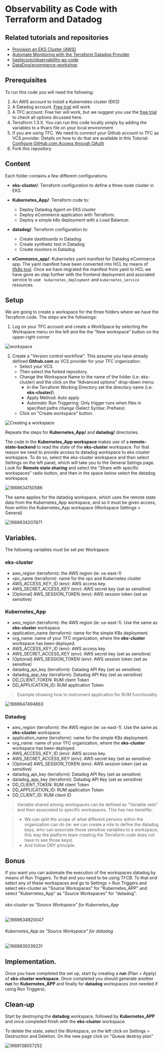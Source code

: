# Observability as Code with Terraform and Datadog

## Related tutorials and repositories

* [Provision an EKS Cluster (AWS)](https://developer.hashicorp.com/terraform/tutorials/kubernetes/eks)
* [Automate Monitoring with the Terraform Datadog Provider](https://developer.hashicorp.com/terraform/tutorials/applications/datadog-provider)
* [hashicorp/observability-as-code
  ](https://github.com/hashicorp/observability-as-code)
* [DataDog/ecommerce-workshop](https://github.com/DataDog/ecommerce-workshop/tree/main/deploy/generic-k8s/ecommerce-app)

## Prerequisites

To run this code you will need the following:

1. An AWS account to install a Kubernetes cluster (EKS)
2. A Datadog account. [Free trial](https://www.datadoghq.com/lpg/?utm_source=advertisement&utm_medium=search&utm_campaign=dg-google-brand-ww&utm_keyword=%2Bdatadog&utm_matchtype=b&utm_campaignid=9551169254&utm_adgroupid=95325237782&gclid=Cj0KCQiAg_KbBhDLARIsANx7wAw1QQwVsFWOM1np3sh340vv56wKzymC8Y75ZQaWFB2RNge2CO42y-gaAnQ7EALw_wcB) will work
3. A TFC account. Free tier will work, but we suggest you use the [free trial](https://www.hashicorp.com/blog/announcing-free-trials-for-hashicorp-terraform-cloud-paid-offerings) to check all options dicussed here.
4. Terraform 1.3.X.
   You can run this code locally simply by adding the variables to a tfvars file on your local environment
5. If you are using TFC. We need to connect your Github account to TFC as VCS provider. Details on how to do that are available in this Tutorial: [Configure GitHub.com Access through OAuth](https://developer.hashicorp.com/terraform/tutorials/cloud/github-oauth?in=terraform%2Fcloud)
6. Fork this repository

## Content

Each folder contains a few different configurations.

* **eks-cluster/**: Terraform configuration to define a three node cluster in EKS.
* **Kubernetes_App/**: Terraform code to:

  * Deploy Datadog Agent on EKS cluster
  * Deploy eCommerce application with Terraform.
  * Deploy a simple k8s deployment with a Load Balancer.
* **datadog/**: Terraform configuration to:

  * Create dashboards in Datadog
  * Create synthetic test in Datadog
  * Create monitors in Datadog
* **eCommerce_app/**: Kubernetes yaml manifest for Datadog eCommerce app. The yaml manifest have been converted into HCL by means of [tfk8s tool](https://github.com/jrhouston/tfk8s). Once we have migrated the manifest from yaml to HCL we have gone an step further with the frontend deployment and asociated service to use ` kubernetes_deployment` and `kubernetes_service` resources.

## Setup

We are going to create a workspace for the three folders where we have the Terraform code. The steps are the followings:

1. Log on your TFC account and create a WorkSpace by selecting the Workspace menu on the left and the the "New workspace" button on the upper-right corner

![workspace](/image/README/1669109692716.png)

2. Create a "Version control workflow". This assume you have already defined **Github.com** as VCS provider for your TFC organization.
   * Select your VCS.
   * Then select the forked repository.
   * Change the Workspace Name to the name of the folder (i.e: eks-cluster) and the click on the "Advanced options" drop-down menu:
     * In the Terraform Working Directory set the directory name (i.e: **eks-cluster/**).
     * Apply Method: Auto apply
     * Automatic Run Triggering: Only trigger runs when files in specified paths change (Select Syntax: Prefixes)
   * Click on "Create workspace" button.

![Creating a workspace](/image/README/1669111229568.png)

Repeate the steps for **Kubernetes_App/** and **datadog/** directories.

The code in the **Kubernetes_App workspace** makes use of a **remote-state-backend** to read the state of the **eks-cluster** workspace. For that reason we need to provide access to datadog workspace to eks-cluster workspace. To do so, select the eks-cluster workspace and then select Settings on the left panel, which will take you to the General Setings page. Look for **Remote state sharing** and select the "Share with specific workspaces" radio button, and then in the space below select the datadog workspace.

![1669634150586](image/README/1669634150586.png)

The same applies for the datadog workspace, which uses the remote state data from the Kubernetes_App workspace, and so it must be given access, from within the Kubernetes_App workspace (Workspace Settings > General)

![1669634207871](image/README/1669634207871.png)

## Variables.

The following variables must be set per Workspace:

### eks-cluster

* aws_region (terraform): the AWS region (ie: us-east-1)
* vpc_name (terraform): name for the vpc and Kubernetes cluster
* AWS_ACCESS_KEY_ID (env): AWS access key.
* AWS_SECRET_ACCESS_KEY (env): AWS secret key (set as sensitive)
* [Optional] AWS_SESSION_TOKEN (env): AWS session token (set as sensitive)

### Kubernetes_App

* aws_region (terraform): the AWS region (ie: us-east-1). Use the same as **eks-cluster** workspace.
* application_name (terraform): name for the simple K8s deployment.
* org_name: name of your TFC organization, where the **eks-cluster** workspace has been deployed.
* AWS_ACCESS_KEY_ID (env): AWS access key.
* AWS_SECRET_ACCESS_KEY (env): AWS secret key (set as sensitive)
* [Optional] AWS_SESSION_TOKEN (env): AWS session token (set as sensitive)
* datadog_api_key (terraform): Datadog API Key (set as sensitive)
* datadog_app_key (terraform): Datadog API Key (set as sensitive)
* DD_CLIENT_TOKEN: RUM client Token
* DD_APPLICATION_ID: RUM application Token

> Example showing how to instrument application for RUM functionality

![1669647494863](image/README/1669647494863.png)

### Datadog

* aws_region (terraform): the AWS region (ie: us-east-1). Use the same as **eks-cluster** workspace.
* application_name (terraform): name for the simple K8s deployment.
* org_name: name of your TFC organization, where the **eks-cluster** workspace has been deployed.
* AWS_ACCESS_KEY_ID (env): AWS access key.
* AWS_SECRET_ACCESS_KEY (env): AWS secret key (set as sensitive)
* [Optional] AWS_SESSION_TOKEN (env): AWS session token (set as sensitive)
* datadog_api_key (terraform): Datadog API Key (set as sensitive)
* datadog_app_key (terraform): Datadog API Key (set as sensitive)
* DD_CLIENT_TOKEN: RUM client Token
* DD_APPLICATION_ID: RUM application Token
* DD_CLIENT_ID: RUM client ID

> Variable shared among workspaces can be defined as "Variable sets" and then associated to specific workspaces. This has two benefits:

> * We can split the scope of what different persons within the organization can do (ie: we can create a role to define the datadog keys, who can associate those sensitive variables to a workspace; this way the platform team creating the Terraform code does not have to see those keys).
> * And follow DRY principle.

## Bonus

If you want you can automate the execution of the workspaces datadog by means of Run Triggers. To that end you need to be using TFCB. To that end select any of these workspaces and go to Settings > Run Triggers and select eks-cluster as "Source Workspaces" for "Kubernetes_APP" and select "Kubernetes_App" as "Source Workspaces" for "datadog".

###### eks-cluster as "Source Workspace" for Kubernetes_App

![1669634920047](image/README/1669634920047.png)

###### Kubernetes_App as "Source Workspace" for datadog

![1669635039231](image/README/1669635039231.png)

## Implementation.

Once you have completed the set up, start by creating a **run** (Plan + Apply) of **eks-cluster workspace**. Once completed you should generate another **run** for **Kubernetes_APP** and finally for **datadog** workspaces  (not needed if using Run Triggers).

## Clean-up

Start by destroying the **datadog** workspace, followed by **Kubernetes_APP** and once completed finish with the **eks-cluster** workspace.

To delete the state, select the Workspace, on the left click on Settings > Destruction and Deletion. On the new page click on "Queue destroy plan"

![1669138057252](image/README/1669138057252.png)
